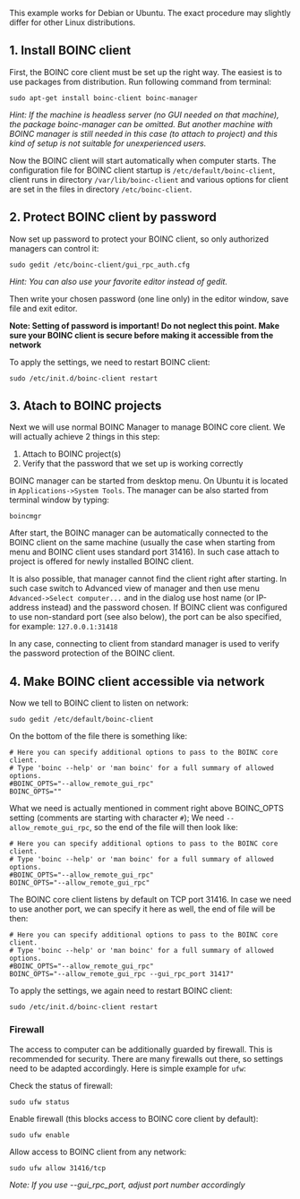 This example works for Debian or Ubuntu. The exact procedure may slightly differ for other Linux distributions.

## 1. Install BOINC client ##

First, the BOINC core client must be set up the right way. The easiest is to use packages from distribution.
Run following command from terminal:
```
sudo apt-get install boinc-client boinc-manager
```
_Hint: If the machine is headless server (no GUI needed on that machine), the package boinc-manager can be omitted. But another machine with BOINC manager is still needed in this case (to attach to project) and this kind of setup is not suitable for unexperienced users._

Now the BOINC client will start automatically when computer starts. The configuration file for BOINC client startup is `/etc/default/boinc-client`, client runs in directory `/var/lib/boinc-client` and various options for client are set in the files in directory `/etc/boinc-client`.

## 2. Protect BOINC client by password ##

Now set up password to protect your BOINC client, so only authorized managers can control it:
```
sudo gedit /etc/boinc-client/gui_rpc_auth.cfg
```
_Hint: You can also use your favorite editor instead of gedit._

Then write your chosen password (one line only) in the editor window, save file and exit editor.

**Note: Setting of password is important! Do not neglect this point. Make sure your BOINC client is secure before making it accessible from the network**

To apply the settings, we need to restart BOINC client:
```
sudo /etc/init.d/boinc-client restart
```

## 3. Atach to BOINC projects ##

Next we will use normal BOINC Manager to manage BOINC core client. We will actually achieve 2 things in this step:
  1. Attach to BOINC project(s)
  1. Verify that the password that we set up is working correctly

BOINC manager can be started from desktop menu. On Ubuntu it is located in `Applications->System Tools`. The manager can be also started from terminal window by typing:
```
boincmgr
```

After start, the BOINC manager can be automatically connected to the BOINC client on the same machine (usually the case when starting from menu and BOINC client uses standard port 31416). In such case attach to project is offered for newly installed BOINC client.

It is also possible, that manager cannot find the client right after starting. In such case switch to Advanced view of manager and then use menu `Advanced->Select computer...` and in the dialog use host name (or IP-address instead) and the password chosen. If BOINC client was configured to use non-standard port (see also below), the port can be also specified, for example: `127.0.0.1:31418`

In any case, connecting to client from standard manager is used to verify the password protection of the BOINC client.

## 4. Make BOINC client accessible via network ##

Now we tell to BOINC client to listen on network:
```
sudo gedit /etc/default/boinc-client
```

On the bottom of the file there is something like:
```
# Here you can specify additional options to pass to the BOINC core client.
# Type 'boinc --help' or 'man boinc' for a full summary of allowed options.
#BOINC_OPTS="--allow_remote_gui_rpc"
BOINC_OPTS=""
```

What we need is actually mentioned in comment right above BOINC\_OPTS setting (comments are starting with character `#`); We need `--allow_remote_gui_rpc`, so the end of the file will then look like:
```
# Here you can specify additional options to pass to the BOINC core client.
# Type 'boinc --help' or 'man boinc' for a full summary of allowed options.
#BOINC_OPTS="--allow_remote_gui_rpc"
BOINC_OPTS="--allow_remote_gui_rpc"
```

The BOINC core client listens by default on TCP port 31416. In case we need to use another port, we can specify it here as well, the end of file will be then:
```
# Here you can specify additional options to pass to the BOINC core client.
# Type 'boinc --help' or 'man boinc' for a full summary of allowed options.
#BOINC_OPTS="--allow_remote_gui_rpc"
BOINC_OPTS="--allow_remote_gui_rpc --gui_rpc_port 31417"
```

To apply the settings, we again need to restart BOINC client:
```
sudo /etc/init.d/boinc-client restart
```

### Firewall ###

The access to computer can be additionally guarded by firewall. This is recommended for security. There are many firewalls out there, so settings need to be adapted accordingly. Here is simple example for `ufw`:

Check the status of firewall:
```
sudo ufw status
```
Enable firewall (this blocks access to BOINC core client by default):
```
sudo ufw enable
```
Allow access to BOINC client from any network:
```
sudo ufw allow 31416/tcp
```
_Note: If you use --gui\_rpc\_port, adjust port number accordingly_
